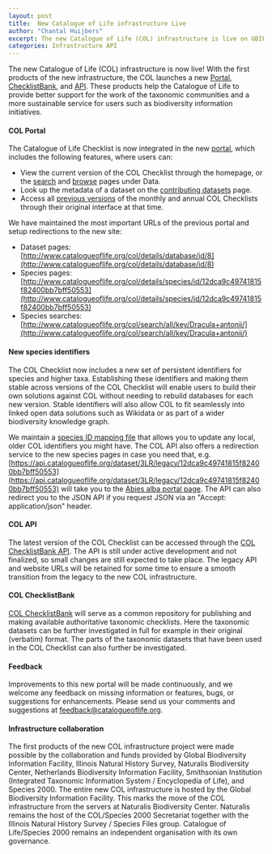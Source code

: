 ```yaml
---
layout: post
title:  New Catalogue of Life infrastructure Live
author: "Chantal Huijbers"
excerpt: The new Catalogue of Life (COL) infrastructure is live on GBIF servers
categories: Infrastructure API
---
```


The new Catalogue of Life (COL) infrastructure is now live! 
With the first products of the new infrastructure, the COL launches a new [Portal](http://www.catalogueoflife.org), 
[ChecklistBank](http://data.catalogueoflife.org), and [API](http://api.catalogueoflife.org). 
These products help the Catalogue of Life to provide better support for the work of the taxonomic communities 
and a more sustainable service for users such as biodiversity information initiatives.

#### COL Portal
The Catalogue of Life Checklist is now integrated in the new [portal](http://www.catalogueoflife.org), 
which includes the following features, where users can:
 - View the current version of the COL Checklist through the homepage, 
or the [search](http://www.catalogueoflife.org/data/search) and [browse](http://www.catalogueoflife.org/data/browse) pages under Data.
 - Look up the metadata of a dataset on the [contributing datasets](http://www.catalogueoflife.org/data/contributing-datasets) page.
 - Access all [previous versions](http://www.catalogueoflife.org/data/archives) of the monthly and annual COL Checklists through their original interface at that time.

We have maintained the most important URLs of the previous portal and setup redirections to the new site:
 - Dataset pages: [http://www.catalogueoflife.org/col/details/database/id/8](http://www.catalogueoflife.org/col/details/database/id/8)
 - Species pages: [http://www.catalogueoflife.org/col/details/species/id/12dca9c49741815f82400bb7bff50553](http://www.catalogueoflife.org/col/details/species/id/12dca9c49741815f82400bb7bff50553)
 - Species searches: [http://www.catalogueoflife.org/col/search/all/key/Dracula+antonii/](http://www.catalogueoflife.org/col/search/all/key/Dracula+antonii/)

#### New species identifiers
The COL Checklist now includes a new set of persistent identifiers for species and higher taxa. 
Establishing these identifiers and making them stable across versions of the COL Checklist will enable users 
to build their own solutions against COL without needing to rebuild databases for each new version. 
Stable identifiers will also allow COL to fit seamlessly into linked open data solutions such as Wikidata 
or as part of a wider biodiversity knowledge graph. 

We maintain a [species ID mapping file](https://download.catalogue.life/col/legacy_id_map.tsv.gz) that allows you
to update any local, older COL identifiers you might have. The COL API also offers a redirection service to the new
species pages in case you need that, e.g. [https://api.catalogueoflife.org/dataset/3LR/legacy/12dca9c49741815f82400bb7bff50553](https://api.catalogueoflife.org/dataset/3LR/legacy/12dca9c49741815f82400bb7bff50553) 
will take you to the [Abies alba portal page](https://www.catalogueoflife.org/data/taxon/8K9Y). 
The API can also redirect you to the JSON API if you request JSON via an "Accept: application/json" header.

#### COL API
The latest version of the COL Checklist can be accessed through the [COL ChecklistBank API](http://api.catalogueoflife.org). 
The API is still under active development and not finalized, so small changes are still expected to take place. 
The legacy API and website URLs will be retained for some time to ensure a smooth transition from the legacy to the new COL infrastructure.

#### COL ChecklistBank
[COL ChecklistBank](http://data.catalogueoflife.org) will serve as a common repository for publishing 
and making available authoritative taxonomic checklists. 
Here the taxonomic datasets can be further investigated in full for example in their original (verbatim) format. 
The parts of the taxonomic datasets that have been used in the COL Checklist can also further be investigated.

#### Feedback
Improvements to this new portal will be made continuously, and we welcome any feedback on missing information or features, bugs, or suggestions for enhancements. 
Please send us your comments and suggestions at [feedback@catalogueoflife.org](mailto:feedback@catalogueoflife.org).

#### Infrastructure collaboration
The first products of the new COL infrastructure project were made possible by the collaboration and funds provided by 
Global Biodiversity Information Facility, 
Illinois Natural History Survey, 
Naturalis Biodiversity Center, 
Netherlands Biodiversity Information Facility, 
Smithsonian Institution (Integrated Taxonomic Information System / Encyclopedia of Life), 
and Species 2000. 
The entire new COL infrastructure is hosted by the Global Biodiversity Information Facility. 
This marks the move of the COL infrastructure from the servers at Naturalis Biodiversity Center. 
Naturalis remains the host of the COL/Species 2000 Secretariat together with the Illinois Natural History Survey / Species Files group. 
Catalogue of Life/Species 2000 remains an independent organisation with its own governance. 

